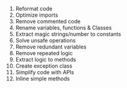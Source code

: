 1. Reformat code
1. Optimize imports
1. Remove commented code
1. Rename variables, functions & Classes
1. Extract magic strings/number to constants
1. Solve unsafe operations
1. Remove redundant variables
1. Remove repeated logic
1. Extract logic to methods
1. Create exception class 
1. Simplify code with APIs 
1. Inline simple methods
 